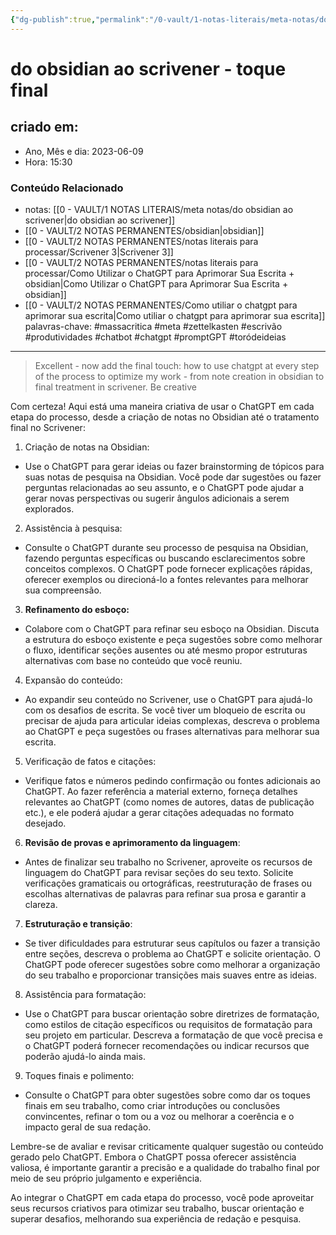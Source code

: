 ```yaml
---
{"dg-publish":true,"permalink":"/0-vault/1-notas-literais/meta-notas/do-obsidian-ao-scrivener-toque-final/","tags":["massacritica","meta","zettelkasten","escrivão","produtividades","chatbot","chatgpt","promptGPT","toródeideias"],"dgHomeLink":true,"dgShowLocalGraph":true,"dgShowFileTree":true,"dgEnableSearch":true,"noteIcon":""}
---
```


# do obsidian ao scrivener -  toque final

## criado em: 
-  Ano, Mês e dia: 2023-06-09
- Hora: 15:30

### Conteúdo Relacionado
- notas: [[0 - VAULT/1 NOTAS LITERAIS/meta notas/do obsidian ao scrivener\|do obsidian ao scrivener]]
- [[0 - VAULT/2 NOTAS PERMANENTES/obsidian\|obsidian]]
- [[0 - VAULT/2 NOTAS PERMANENTES/notas literais para processar/Scrivener 3\|Scrivener 3]]
- [[0 - VAULT/2 NOTAS PERMANENTES/notas literais para processar/Como Utilizar o ChatGPT para Aprimorar Sua Escrita + obsidian\|Como Utilizar o ChatGPT para Aprimorar Sua Escrita + obsidian]]
- [[0 - VAULT/2 NOTAS PERMANENTES/Como utiliar o chatgpt para aprimorar sua escrita\|Como utiliar o chatgpt para aprimorar sua escrita]]
palavras-chave: #massacritica #meta #zettelkasten #escrivão #produtividades #chatbot #chatgpt #promptGPT #toródeideias 
---

> Excellent - now add the final touch: how to use chatgpt at every step of the process to optimize my work - from note creation in obsidian to final treatment in scrivener. Be creative

Com certeza! Aqui está uma maneira criativa de usar o ChatGPT em cada etapa do processo, desde a criação de notas no Obsidian até o tratamento final no Scrivener:

1. Criação de notas na Obsidian:
- Use o ChatGPT para gerar ideias ou fazer brainstorming de tópicos para suas notas de pesquisa na Obsidian. Você pode dar sugestões ou fazer perguntas relacionadas ao seu assunto, e o ChatGPT pode ajudar a gerar novas perspectivas ou sugerir ângulos adicionais a serem explorados.

2. Assistência à pesquisa:
- Consulte o ChatGPT durante seu processo de pesquisa na Obsidian, fazendo perguntas específicas ou buscando esclarecimentos sobre conceitos complexos. O ChatGPT pode fornecer explicações rápidas, oferecer exemplos ou direcioná-lo a fontes relevantes para melhorar sua compreensão.

3. **Refinamento do esboço:**
- Colabore com o ChatGPT para refinar seu esboço na Obsidian. Discuta a estrutura do esboço existente e peça sugestões sobre como melhorar o fluxo, identificar seções ausentes ou até mesmo propor estruturas alternativas com base no conteúdo que você reuniu.

4. Expansão do conteúdo:
- Ao expandir seu conteúdo no Scrivener, use o ChatGPT para ajudá-lo com os desafios de escrita. Se você tiver um bloqueio de escrita ou precisar de ajuda para articular ideias complexas, descreva o problema ao ChatGPT e peça sugestões ou frases alternativas para melhorar sua escrita.

5. Verificação de fatos e citações:
- Verifique fatos e números pedindo confirmação ou fontes adicionais ao ChatGPT. Ao fazer referência a material externo, forneça detalhes relevantes ao ChatGPT (como nomes de autores, datas de publicação etc.), e ele poderá ajudar a gerar citações adequadas no formato desejado.

6. **Revisão de provas e aprimoramento da linguagem**:
- Antes de finalizar seu trabalho no Scrivener, aproveite os recursos de linguagem do ChatGPT para revisar seções do seu texto. Solicite verificações gramaticais ou ortográficas, reestruturação de frases ou escolhas alternativas de palavras para refinar sua prosa e garantir a clareza.

7. **Estruturação e transição**:
- Se tiver dificuldades para estruturar seus capítulos ou fazer a transição entre seções, descreva o problema ao ChatGPT e solicite orientação. O ChatGPT pode oferecer sugestões sobre como melhorar a organização do seu trabalho e proporcionar transições mais suaves entre as ideias.

8. Assistência para formatação:
- Use o ChatGPT para buscar orientação sobre diretrizes de formatação, como estilos de citação específicos ou requisitos de formatação para seu projeto em particular. Descreva a formatação de que você precisa e o ChatGPT poderá fornecer recomendações ou indicar recursos que poderão ajudá-lo ainda mais.

9. Toques finais e polimento:
- Consulte o ChatGPT para obter sugestões sobre como dar os toques finais em seu trabalho, como criar introduções ou conclusões convincentes, refinar o tom ou a voz ou melhorar a coerência e o impacto geral de sua redação.

Lembre-se de avaliar e revisar criticamente qualquer sugestão ou conteúdo gerado pelo ChatGPT. Embora o ChatGPT possa oferecer assistência valiosa, é importante garantir a precisão e a qualidade do trabalho final por meio de seu próprio julgamento e experiência.

Ao integrar o ChatGPT em cada etapa do processo, você pode aproveitar seus recursos criativos para otimizar seu trabalho, buscar orientação e superar desafios, melhorando sua experiência de redação e pesquisa.